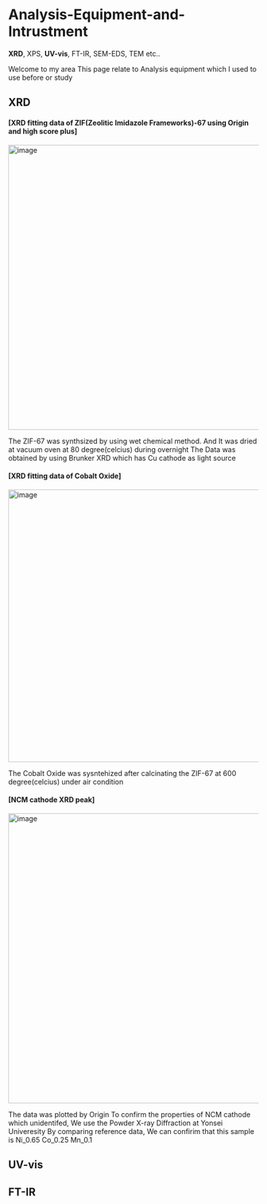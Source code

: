 # Analysis-Equipment-and-Intrustment
**XRD**, XPS, **UV-vis**, FT-IR, SEM-EDS, TEM etc..

Welcome to my area
This page relate to Analysis equipment which I used to use before or study

## XRD

#### [XRD fitting data of ZIF(Zeolitic Imidazole Frameworks)-67 using Origin and high score plus]
<img width="662" height="573" alt="image" src="https://github.com/user-attachments/assets/63462001-9d27-419b-b302-016af0c92934" />

The ZIF-67 was synthsized by using wet chemical method. And It was dried at vacuum oven at 80 degree(celcius) during overnight
The Data was obtained by using Brunker XRD which has Cu cathode as light source


#### [XRD fitting data of Cobalt Oxide]
<img width="708" height="548" alt="image" src="https://github.com/user-attachments/assets/d8769d6b-436c-4f57-8989-2e91db7202cb" />

The Cobalt Oxide was sysntehized after calcinating the ZIF-67 at 600 degree(celcius) under air condition

#### [NCM cathode XRD peak]
<img width="687" height="583" alt="image" src="https://github.com/user-attachments/assets/8eeea970-aa84-4a8e-9161-e138f6da44cb" />

The data was plotted by Origin
To confirm the properties of NCM cathode which unidentifed, We use the Powder X-ray Diffraction at Yonsei Univeresity
By comparing reference data, We can confirim that this sample is Ni_0.65 Co_0.25 Mn_0.1

## UV-vis

## FT-IR
